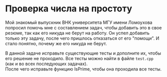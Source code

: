 # Проверка числа на простоту

Мой знакомый выпускник ВНК университета МГУ имени Ломоухова попросил помочь мне с составлением задач, чтобы добавить это в свое резюме, так как его никуда не берут на работу. Он успел добавить только эту задачу, после чего пришлось отказаться от его "помощи". И стало понятно, почему же его никуда не берут.  

В данной задаче исправьте существующие тесты и дополните их, чтобы его решение не проходило. Все тесты можно найти в файле `test.cpp` (как и во всех последующих задачах).  
После чего исправьте функцию IsPrime, чтобы она проходила все тесты.
